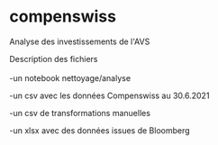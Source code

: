 # compenswiss
 Analyse des investissements de l'AVS

Description des fichiers
<br>
<br>
-un notebook nettoyage/analyse<br>

-un csv avec les données Compenswiss au 30.6.2021<br>

-un csv de transformations manuelles<br>

-un xlsx avec des données issues de Bloomberg<br>

